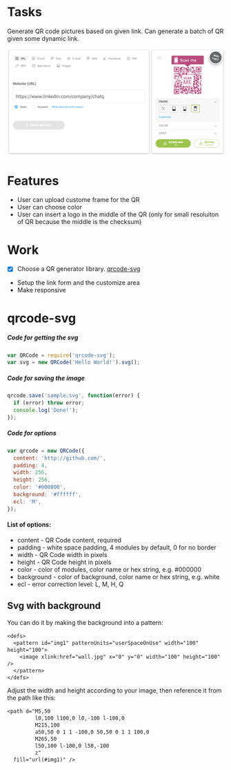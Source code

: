 # Tasks

Generate QR code pictures based on given link. Can generate a batch of QR given some dynamic link.

![Example](./preview-of-qr-generator.png)

# Features

- User can upload custome frame for the QR
- User can choose color
- User can insert a logo in the middle of the QR (only for small resoluiton of QR because the middle is the checksum)

# Work

- [x] Choose a QR generator library. [qrcode-svg](https://github.com/papnkukn/qrcode-svg)
- Setup the link form and the customize area
- Make responsive

# qrcode-svg

##### Code for getting the svg
```javascript
var QRCode = require('qrcode-svg');
var svg = new QRCode('Hello World!').svg();
```

##### Code for saving the image
```javascript
qrcode.save('sample.svg', function(error) {
  if (error) throw error;
  console.log('Done!');
});
```

##### Code for options
```javascript
var qrcode = new QRCode({
  content: 'http://github.com/',
  padding: 4,
  width: 256,
  height: 256,
  color: '#000000',
  background: '#ffffff',
  ecl: 'M',
});
```

#### List of options:

- content - QR Code content, required
- padding - white space padding, 4 modules by default, 0 for no border
- width - QR Code width in pixels
- height - QR Code height in pixels
- color - color of modules, color name or hex string, e.g. #000000
- background - color of background, color name or hex string, e.g. white
- ecl - error correction level: L, M, H, Q

## Svg with background

You can do it by making the background into a pattern:

```
<defs>
  <pattern id="img1" patternUnits="userSpaceOnUse" width="100" height="100">
    <image xlink:href="wall.jpg" x="0" y="0" width="100" height="100" />
  </pattern>
</defs>
```

Adjust the width and height according to your image, then reference it from the path like this:

```
<path d="M5,50
         l0,100 l100,0 l0,-100 l-100,0
         M215,100
         a50,50 0 1 1 -100,0 50,50 0 1 1 100,0
         M265,50
         l50,100 l-100,0 l50,-100
         z"
  fill="url(#img1)" />
```
